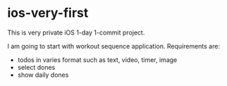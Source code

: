 # ios-very-first
This is very private iOS 1-day 1-commit project.

I am going to start with workout sequence application.
Requirements are:
- todos in varies format such as text, video, timer, image
- select dones
- show daily dones
